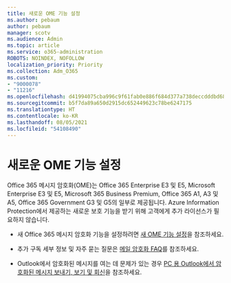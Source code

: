 ```yaml
---
title: 새로운 OME 기능 설정
ms.author: pebaum
author: pebaum
manager: scotv
ms.audience: Admin
ms.topic: article
ms.service: o365-administration
ROBOTS: NOINDEX, NOFOLLOW
localization_priority: Priority
ms.collection: Adm_O365
ms.custom:
- "9000078"
- "11216"
ms.openlocfilehash: d41994075cba996c9f61fab0e886f684d377a738deccdddbd682976727b063f6
ms.sourcegitcommit: b5f7da89a650d2915dc652449623c78be6247175
ms.translationtype: HT
ms.contentlocale: ko-KR
ms.lasthandoff: 08/05/2021
ms.locfileid: "54108490"
---
```

# <a name="set-up-new-ome-capabilities"></a>새로운 OME 기능 설정

Office 365 메시지 암호화(OME)는 Office 365 Enterprise E3 및 E5, Microsoft Enterprise E3 및 E5, Microsoft 365 Business Premium, Office 365 A1, A3 및 A5, Office 365 Government G3 및 G5의 일부로 제공됩니다. Azure Information Protection에서 제공하는 새로운 보호 기능을 받기 위해 고객에게 추가 라이선스가 필요하지 않습니다. 

- 새 Office 365 메시지 암호화 기능을 설정하려면 [새 OME 기능 설정](/microsoft-365/compliance/set-up-new-message-encryption-capabilities)을 참조하세요.

- 추가 구독 세부 정보 및 자주 묻는 질문은 [메일 암호화 FAQ](/microsoft-365/compliance/ome-faq#what-subscriptions-do-i-need-to-use-the-new-ome-capabilities-)를 참조하세요.

- Outlook에서 암호화된 메시지를 여는 데 문제가 있는 경우 [PC 용 Outlook에서 암호화된 메시지 보내기, 보기 및 회신](https://support.microsoft.com/en-us/topic/send-view-and-reply-to-encrypted-messages-in-outlook-for-pc-eaa43495-9bbb-4fca-922a-df90dee51980?ui=en-us&rs=en-us&ad=us)을 참조하세요.